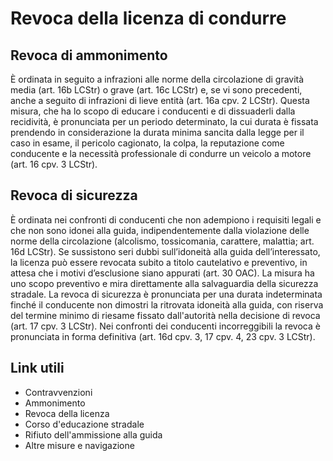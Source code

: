 # Revoca della licenza di condurre

## Revoca di ammonimento

È ordinata in seguito a infrazioni alle norme della circolazione di gravità
media (art. 16b LCStr) o grave (art. 16c LCStr) e, se vi sono precedenti,
anche a seguito di infrazioni di lieve entità (art. 16a cpv. 2 LCStr). Questa
misura, che ha lo scopo di educare i conducenti e di dissuaderli dalla
recidività, è pronunciata per un periodo determinato, la cui durata è fissata
prendendo in considerazione la durata minima sancita dalla legge per il caso
in esame, il pericolo cagionato, la colpa, la reputazione come conducente e la
necessità professionale di condurre un veicolo a motore (art. 16 cpv. 3
LCStr).

## Revoca di sicurezza

È ordinata nei confronti di conducenti che non adempiono i requisiti legali e
che non sono idonei alla guida, indipendentemente dalla violazione delle norme
della circolazione (alcolismo, tossicomania, carattere, malattia; art. 16d
LCStr). Se sussistono seri dubbi sull’idoneità alla guida dell’interessato, la
licenza può essere revocata subito a titolo cautelativo e preventivo, in
attesa che i motivi d’esclusione siano appurati (art. 30 OAC). La misura ha
uno scopo preventivo e mira direttamente alla salvaguardia della sicurezza
stradale. La revoca di sicurezza è pronunciata per una durata indeterminata
finché il conducente non dimostri la ritrovata idoneità alla guida, con
riserva del termine minimo di riesame fissato dall'autorità nella decisione di
revoca (art. 17 cpv. 3 LCStr). Nei confronti dei conducenti incorreggibili la
revoca è pronunciata in forma definitiva (art. 16d cpv. 3, 17 cpv. 4, 23 cpv.
3 LCStr).

## Link utili

  * Contravvenzioni
  * Ammonimento
  * Revoca della licenza
  * Corso d'educazione stradale
  * Rifiuto dell'ammissione alla guida
  * Altre misure e navigazione

